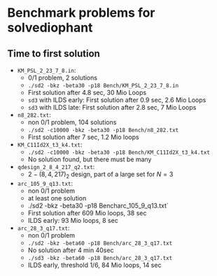 #  Benchmark problems for solvediophant
## Time to first solution
* `KM_PSL_2_23_7_8.in`:
    - 0/1 problem, 2 solutions
    - `./sd2 -bkz -beta30 -p18 Bench/KM_PSL_2_23_7_8.in`
    - First solution after 4.8 sec, 30 Mio Loops
    - `sd3` with ILDS early: First solution after 0.9 sec, 2.6 Mio Loops
    - `sd3` with ILDS late: First solution after 2.8 sec, 7 Mio Loops
* `n8_282.txt`:
    - non 0/1 problem, 104 solutions
    - `./sd2 -c10000 -bkz -beta30 -p18 Bench/n8_282.txt`
    - First solution after 7 sec, 1.2 Mio loops
* `KM_C11Id2X_t3_k4.txt`:
    - `./sd2 -c10000 -bkz -beta30 -p18 Bench/KM_C11Id2X_t3_k4.txt`
    - No solution found, but there must be many
* `qdesign_2_8_4_217_q2.txt`:
    - $2-(8,4,217)_2$ design, part of a large set for $N=3$
* `arc_105_9_q13.txt`:
    - non 0/1 problem
    - at least one solution
    - ./sd2 -bkz -beta30 -p18 Bencharc_105_9_q13.txt`
    - First solution after 609 Mio loops, 38 sec
    - ILDS early: 93 Mio loops, 8 sec
* `arc_28_3_q17.txt`:
    - non 0/1 problem
    - `./sd2 -bkz -beta60 -p18 Bench/arc_28_3_q17.txt`
    -  No solution after 4 min 40sec
    - `./sd3 -bkz -beta60 -p18 Bench/arc_28_3_q17.txt`
    - ILDS  early, threshold 1/6, 84 Mio loops, 14 sec

